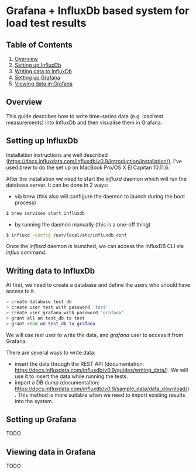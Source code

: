 # Grafana + InfluxDb based system for load test results

## Table of Contents
1. [Overview](#overview)
2. [Setting up InfluxDb](#setting-up-influxdb)
3. [Writing data to InfluxDb](#writing-data-to-influxdb)
4. [Setting up Grafana](#setting-up-grafana)
5. [Viewing data in Grafana](#viewing-data-in-grafana)

## Overview

This guide describes how to write time-series data (e.g. load test measurements) into InfluxDb and then visualise them in Grafana.

## Setting up InfluxDb

Installation instructions are well described (https://docs.influxdata.com/influxdb/v0.9/introduction/installation/), I've used *brew* to do the set up on MacBook Pro/OS X El Capitan 10.11.6. 

After the installation we need to start the *influxd* daemon which will run the database server. It can be done in 2 ways:
- via brew (this also will configure the daemon to launch during the boot process)
```sh
$ brew services start influxdb
```
- by running the daemon manually (this is a one-off thing)
```sh
$ influxd -config /usr/local/etc/influxdb.conf
```

Once the *influxd* daemon is launched, we can access the InfluxDB CLI via *influx* command.

## Writing data to InfluxDb

At first, we need to create a database and define the users who should have access to it.
```sh
> create database test_db
> create user test with password 'test'
> create user grafana with password 'grafana'
> grant all on test_db to test
> grant read on test_db to grafana
```

We will use *test* user to write the data, and *grafana* user to access it from Grafana.

There are several ways to write data:
- insert the data through the REST API (documentation: https://docs.influxdata.com/influxdb/v0.9/guides/writing_data/). We will use it to insert the data while running the tests.
- import a DB dump (documentation: https://docs.influxdata.com/influxdb/v0.9/sample_data/data_download/). This method is more suitable when we need to import existing results into the system.

## Setting up Grafana

TODO

## Viewing data in Grafana

TODO
